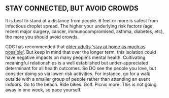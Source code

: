 ## STAY CONNECTED, BUT AVOID CROWDS

It is best to stand at a distance from people. 6 feet or more is safest from infectious droplet spread. The higher your underlying risk factors
(age, recent major surgery, cancer, immunocompromised, asthma, diabetes, etc), the more you should avoid crowds.

CDC has recommended that [older adults 'stay at home as much as possible'](https://fox8.com/news/coronavirus/cdc-older-adults-should-stay-at-home-as-much-as-possible-due-to-coronavirus/). But keep in mind that over the longer term, this isolation could have
negative impacts on many people's mental health. Cultivating meaningful relationships is a well established but under-appreciated determinant for all health outcomes. So DO see the people you love, but consider doing so via lower-risk activities. For instance, go for a walk outside with a smaller group of people rather than attending an event indoors. Go to the beach. Ride bikes. Golf. Picnic more. This is not going away in one week, so pace yourself.